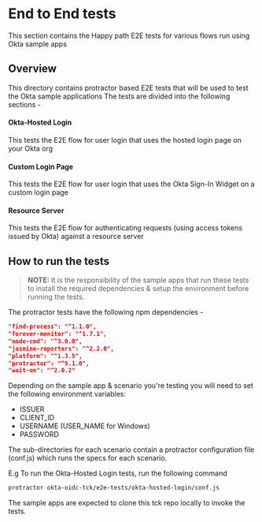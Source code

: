 End to End tests
================

This section contains the Happy path E2E tests for various flows run using Okta sample apps

## Overview

This directory contains protractor based E2E tests that will be used to test the Okta sample applications
The tests are divided into the following sections -

#### Okta-Hosted Login
This tests the E2E flow for user login that uses the hosted login page on your Okta org

#### Custom Login Page
This tests the E2E flow for user login that uses the Okta Sign-In Widget on a custom login page

#### Resource Server
This tests the E2E flow for authenticating requests (using access tokens issued by Okta) against a resource server

## How to run the tests

> **NOTE:** It is the responsibility of the sample apps that run these tests to install the required dependencies & setup the environment before running the tests.

The protractor tests have the following npm dependencies -

```json
"find-process": "^1.1.0",
"forever-monitor": "^1.7.1",
"node-cmd": "^3.0.0",
"jasmine-reporters": "^2.2.0",
"platform": "^1.3.5",
"protractor": "^5.1.0",
"wait-on": "^2.0.2"
```
Depending on the sample app & scenario you're testing you will need to set the following environment variables:
- ISSUER
- CLIENT_ID
- USERNAME (USER_NAME for Windows)
- PASSWORD

The sub-directories for each scenario contain a protractor configuration file (conf.js) which runs the specs for each scenario.

E.g To run the Okta-Hosted Login tests, run the following command

```bash
protractor okta-oidc-tck/e2e-tests/okta-hosted-login/conf.js
```

The sample apps are expected to clone this tck repo locally to invoke the tests.
